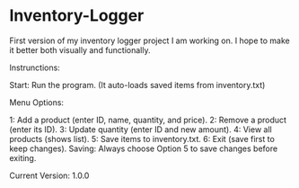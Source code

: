 # Inventory-Logger
First version of my inventory logger project I am working on. I hope to make it better both visually and functionally.

Instrunctions: 

Start: Run the program. (It auto-loads saved items from inventory.txt)

Menu Options:

1: Add a product (enter ID, name, quantity, and price).
2: Remove a product (enter its ID).
3: Update quantity (enter ID and new amount).
4: View all products (shows list).
5: Save items to inventory.txt.
6: Exit (save first to keep changes).
Saving: Always choose Option 5 to save changes before exiting.

Current Version: 1.0.0
